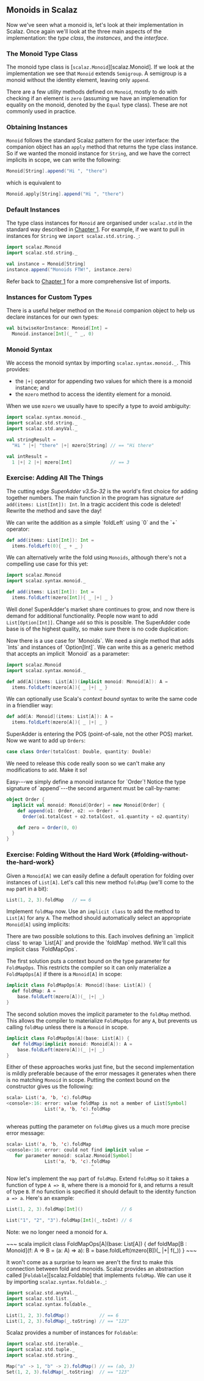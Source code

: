 ## Monoids in Scalaz

Now we've seen what a monoid is, let's look at their implementation in Scalaz. Once again we'll look at the three main aspects of the implementation: the *type class*, the *instances*, and the *interface*.

### The Monoid Type Class

The monoid type class is [`scalaz.Monoid`][scalaz.Monoid]. If we look at the implementation we see that `Monoid` extends `Semigroup`. A semigroup is a monoid without the identity element, leaving only `append`.

There are a few utility methods defined on `Monoid`, mostly to do with checking if an element is `zero` (assuming we have an implemenation for equality on the monoid, denoted by the `Equal` type class). These are not commonly used in practice.

### Obtaining Instances

`Monoid` follows the standard Scalaz pattern for the user interface: the companion object has an `apply` method that returns the type class instance. So if we wanted the monoid instance for `String`, and we have the correct implicits in scope, we can write the following:

~~~ scala
Monoid[String].append("Hi ", "there")
~~~

which is equivalent to

~~~ scala
Monoid.apply[String].append("Hi ", "there")
~~~

### Default Instances

The type class instances for `Monoid` are organised under `scalaz.std` in the standard way described in [Chapter 1](#importing-default-instances). For example, if we want to pull in instances for `String` we `import scalaz.std.string._`:

~~~ scala
import scalaz.Monoid
import scalaz.std.string._

val instance = Monoid[String]
instance.append("Monoids FTW!", instance.zero)
~~~

Refer back to [Chapter 1](#importing-default-instances) for a more comprehensive list of imports.

### Instances for Custom Types

There is a useful helper method on the `Monoid` companion object to help us declare instances for our own types:

~~~ scala
val bitwiseXorInstance: Monoid[Int] =
  Monoid.instance[Int](_ ^ _, 0)
~~~

### Monoid Syntax

We access the monoid syntax by importing `scalaz.syntax.monoid._`. This provides:

- the `|+|` operator for appending two values for which there is a monoid instance; and
- the `mzero` method to access the identity element for a monoid.

When we use `mzero` we usually have to specify a type to avoid ambiguity:

~~~ scala
import scalaz.syntax.monoid._
import scalaz.std.string._
import scalaz.std.anyVal._

val stringResult =
  "Hi " |+| "there" |+| mzero[String] // == "Hi there"

val intResult =
  1 |+| 2 |+| mzero[Int]              // == 3
~~~

### Exercise: Adding All The Things

The cutting edge *SuperAdder v3.5a-32* is the world's first choice for adding together numbers. The main function in the program has signature `def add(items: List[Int]): Int`. In a tragic accident this code is deleted! Rewrite the method and save the day!

<div class="solution">
We can write the addition as a simple `foldLeft` using `0` and the `+` operator:

~~~ scala
def add(items: List[Int]): Int =
  items.foldLeft(0){ _ + _ }
~~~

We can alternatively write the fold using `Monoids`, although there's not a compelling use case for this yet:

~~~ scala
import scalaz.Monoid
import scalaz.syntax.monoid._

def add(items: List[Int]): Int =
  items.foldLeft(mzero[Int]){ _ |+| _ }
~~~
</div>

Well done! SuperAdder's market share continues to grow, and now there is demand for additional functionality. People now want to add `List[Option[Int]]`. Change `add` so this is possible. The SuperAdder code base is of the highest quality, so make sure there is no code duplication:

<div class="solution">
Now there is a use case for `Monoids`. We need a single method that adds `Ints` and instances of `Option[Int]`. We can write this as a generic method that accepts an implicit `Monoid` as a parameter:

~~~ scala
import scalaz.Monoid
import scalaz.syntax.monoid._

def add[A](items: List[A])(implicit monoid: Monoid[A]): A =
  items.foldLeft(mzero[A]){ _ |+| _ }
~~~

We can optionally use Scala's *context bound* syntax to write the same code in a friendlier way:

~~~ scala
def add[A: Monoid](items: List[A]): A =
  items.foldLeft(mzero[A]){ _ |+| _ }
~~~
</div>

SuperAdder is entering the POS (point-of-sale, not the other POS) market. Now we want to add up `Orders`:

~~~ scala
case class Order(totalCost: Double, quantity: Double)
~~~

We need to release this code really soon so we can't make any modifications to `add`. Make it so!

<div class="solution">
Easy---we simply define a monoid instance for `Order`!
Notice the type signature of `append`---the second argument must be call-by-name:

~~~ scala
object Order {
  implicit val monoid: Monoid[Order] = new Monoid[Order] {
    def append(o1: Order, o2: => Order) =
      Order(o1.totalCost + o2.totalCost, o1.quantity + o2.quantity)

    def zero = Order(0, 0)
  }
}
~~~
</div>

### Exercise: Folding Without the Hard Work {#folding-without-the-hard-work}

Given a `Monoid[A]` we can easily define a default operation for folding over instances of `List[A]`. Let's call this new method `foldMap` (we'll come to the `map` part in a bit):

~~~ scala
List(1, 2, 3).foldMap   // == 6
~~~

Implement `foldMap` now. Use an `implicit class` to add the method to `List[A]` for any `A`. The method should automatically select an appropriate `Monoid[A]` using implicits:

<div class="solution">
There are two possible solutions to this. Each involves defining an `implicit class` to wrap `List[A]` and provide the `foldMap` method. We'll call this implicit class `FoldMapOps`.

The first solution puts a context bound on the type parameter for `FoldMapOps`. This restricts the compiler so it can only materialize a `FoldMapOps[A]` if there is a `Monoid[A]` in scope:

~~~ scala
implicit class FoldMapOps[A: Monoid](base: List[A]) {
  def foldMap: A =
    base.foldLeft(mzero[A])(_ |+| _)
}
~~~

The second solution moves the implicit parameter to the `foldMap` method. This allows the compiler to materialize `FoldMapOps` for any `A`, but prevents us calling `foldMap` unless there is a `Monoid` in scope.

~~~ scala
implicit class FoldMapOps[A](base: List[A]) {
  def foldMap(implicit monoid: Monoid[A]): A =
    base.foldLeft(mzero[A])(_ |+| _)
}
~~~

Either of these approaches works just fine, but the second implementation is mildly preferable because of the error messages it generates when there is no matching `Monoid` in scope. Putting the context bound on the constructor gives us the following:

~~~ scala
scala> List('a, 'b, 'c).foldMap
<console>:16: error: value foldMap is not a member of List[Symbol]
              List('a, 'b, 'c).foldMap
                               ^
~~~

whereas putting the parameter on `foldMap` gives us a much more precise error message:

~~~ scala
scala> List('a, 'b, 'c).foldMap
<console>:16: error: could not find implicit value ↩
   for parameter monoid: scalaz.Monoid[Symbol]
              List('a, 'b, 'c).foldMap
                               ^
~~~
</div>

Now let's implement the `map` part of `foldMap`. Extend `foldMap` so it takes a function of type `A => B`, where there is a monoid for `B`, and returns a result of type `B`. If no function is specified it should default to the identity function `a => a`. Here's an example:

~~~ scala
List(1, 2, 3).foldMap[Int]()              // 6

List("1", "2", "3").foldMap[Int](_.toInt) // 6
~~~

Note: we no longer need a monoid for `A`.

<div class="solution">
~~~ scala
implicit class FoldMapOps[A](base: List[A]) {
  def foldMap[B : Monoid](f: A => B = (a: A) => a): B =
    base.foldLeft(mzero[B])(_ |+| f(_))
}
~~~
</div>

It won't come as a surprise to learn we aren't the first to make this connection between fold and monoids. Scalaz provides an abstraction called [`Foldable`][scalaz.Foldable] that implements `foldMap`. We can use it by importing `scalaz.syntax.foldable._`:

~~~ scala
import scalaz.std.anyVal._
import scalaz.std.list._
import scalaz.syntax.foldable._

List(1, 2, 3).foldMap()           // == 6
List(1, 2, 3).foldMap(_.toString) // == "123"
~~~

Scalaz provides a number of instances for `Foldable`:

~~~ scala
import scalaz.std.iterable._
import scalaz.std.tuple._
import scalaz.std.string._

Map("a" -> 1, "b" -> 2).foldMap() // == (ab, 3)
Set(1, 2, 3).foldMap(_.toString)  // == "123"
~~~
